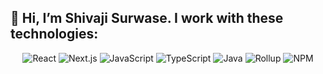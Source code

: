 ## 👋 Hi, I’m Shivaji Surwase. I work with these technologies:

<p align="center">
    <img src="https://img.shields.io/badge/React-20232A?style=for-the-badge&logo=react&logoColor=61DAFB" alt="React" />
    <img src="https://img.shields.io/badge/Next.js-000000?style=for-the-badge&logo=next.js&logoColor=white" alt="Next.js" />
    <img src="https://img.shields.io/badge/JavaScript-F7DF1E?style=for-the-badge&logo=javascript&logoColor=black" alt="JavaScript" />
    <img src="https://img.shields.io/badge/TypeScript-007ACC?style=for-the-badge&logo=typescript&logoColor=white" alt="TypeScript" />
    <img src="https://img.shields.io/badge/Java-007396?style=for-the-badge&logo=java&logoColor=white" alt="Java" />
    <img src="https://img.shields.io/badge/Rollup-EC4A3B?style=for-the-badge&logo=rollup&logoColor=white" alt="Rollup" />
    <img src="https://img.shields.io/badge/NPM-CB3837?style=for-the-badge&logo=npm&logoColor=white" alt="NPM" />
</p>

<!---
shivajisurwase/shivajisurwase is a ✨ special ✨ repository because its `README.md` (this file) appears on your GitHub profile.
You can click the Preview link to take a look at your changes.
--->
